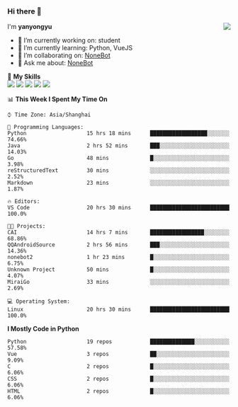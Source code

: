 ### Hi there 👋

<a href="#">
  <img align="right" src="https://github-readme-stats.vercel.app/api?username=yanyongyu&count_private=true&show_icons=true&bg_color=15,f2f7fd,E0EAFC" />
</a>

I'm **yanyongyu**

- 🔭 I’m currently working on: student
- 🌱 I’m currently learning: Python, VueJS
- 👯 I’m collaborating on: [NoneBot](https://github.com/nonebot)
- 💬 Ask me about: [NoneBot](https://github.com/nonebot)

🌟 **My Skills**  
![](https://img.shields.io/badge/-Python-3e74a2?style=flat-square&logo=Python&logoColor=fff)
![](https://img.shields.io/badge/-Vue-4fc08d?style=flat-square&logo=Vue.js&logoColor=fff)
![](https://img.shields.io/badge/-Node.js-339933?style=flat-square&logo=Node.js&logoColor=fff)
![](https://img.shields.io/badge/-Docker-2496ED?style=flat-square&logo=Docker&logoColor=fff)
![](https://img.shields.io/badge/-Linux-000000?style=flat-square&logo=Linux&logoColor=fff)

<!--START_SECTION:waka-->
📊 **This Week I Spent My Time On** 

```text
⌚︎ Time Zone: Asia/Shanghai

💬 Programming Languages: 
Python                   15 hrs 18 mins      ██████████████████░░░░░░░   74.66% 
Java                     2 hrs 52 mins       ███░░░░░░░░░░░░░░░░░░░░░░   14.03% 
Go                       48 mins             █░░░░░░░░░░░░░░░░░░░░░░░░   3.98% 
reStructuredText         30 mins             ░░░░░░░░░░░░░░░░░░░░░░░░░   2.52% 
Markdown                 23 mins             ░░░░░░░░░░░░░░░░░░░░░░░░░   1.87%

🔥 Editors: 
VS Code                  20 hrs 30 mins      █████████████████████████   100.0%

🐱‍💻 Projects: 
CAI                      14 hrs 7 mins       █████████████████░░░░░░░░   68.86% 
QQAndroidSource          2 hrs 56 mins       ███░░░░░░░░░░░░░░░░░░░░░░   14.36% 
nonebot2                 1 hr 23 mins        █░░░░░░░░░░░░░░░░░░░░░░░░   6.75% 
Unknown Project          50 mins             █░░░░░░░░░░░░░░░░░░░░░░░░   4.07% 
MiraiGo                  33 mins             ░░░░░░░░░░░░░░░░░░░░░░░░░   2.69%

💻 Operating System: 
Linux                    20 hrs 30 mins      █████████████████████████   100.0%

```

**I Mostly Code in Python** 

```text
Python                   19 repos            ██████████████░░░░░░░░░░░   57.58% 
Vue                      3 repos             ██░░░░░░░░░░░░░░░░░░░░░░░   9.09% 
C                        2 repos             █░░░░░░░░░░░░░░░░░░░░░░░░   6.06% 
CSS                      2 repos             █░░░░░░░░░░░░░░░░░░░░░░░░   6.06% 
HTML                     2 repos             █░░░░░░░░░░░░░░░░░░░░░░░░   6.06%

```



<!--END_SECTION:waka-->
